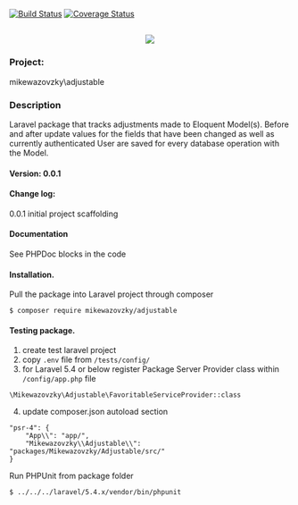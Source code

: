 [![Build Status](https://travis-ci.org/mikewazovzky/adjustable.svg?branch=master)](https://travis-ci.org/mikewazovzky/adjustable)
[![Coverage Status](https://coveralls.io/repos/github/mikewazovzky/adjustable/badge.svg?branch=master)](https://coveralls.io/github/mikewazovzky/adjustable?branch=master)

<h2 align="center">
	<img src="https://laravel.com/assets/img/components/logo-laravel.svg">
</h2>

### Project:
mikewazovzky\adjustable
### Description
Laravel package that tracks adjustments made to Eloquent Model(s).
Before and after update values for the fields that have been changed
as well as currently authenticated User
are saved for every database operation with the Model.
#### Version: 0.0.1
#### Change log:
0.0.1 initial project scaffolding
#### Documentation
See PHPDoc blocks in the code
#### Installation.
Pull the package into Laravel project through  composer
```
$ composer require mikewazovzky/adjustable
```
#### Testing package.
1. create test laravel project
2. copy `.env` file from `/tests/config/`
3. for Laravel 5.4 or below register Package Server Provider class within `/config/app.php` file
 ```
\Mikewazovzky\Adjustable\FavoritableServiceProvider::class
```
4. update composer.json autoload section
```
"psr-4": {
    "App\\": "app/",
    "Mikewazovzky\\Adjustable\\": "packages/Mikewazovzky/Adjustable/src/"
}
```
Run PHPUnit from package folder
```
$ ../../../laravel/5.4.x/vendor/bin/phpunit
```



